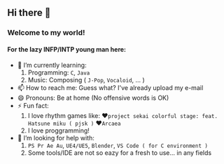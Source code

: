 ## Hi there 👋
### Welcome to my world!

#### For the lazy INFP/INTP young man here:
- 🌱 I’m currently learning:
  1. Programming: `C`, `Java`
  2. Music: Composing ( `J-Pop`, `Vocaloid`, ... )
- 📫 How to reach me: Guess what? I've already upload my e-mail
- 😄 Pronouns: Be at home (No offensive words is OK)
- ⚡ Fun fact:
  1. I love rhythm games like:
     ❤`project sekai colorful stage: feat. Hatsune miku ( pjsk )`
     ❤`Arcaea`
  3. I love proggramming!
- 🤔 I’m looking for help with:
  1. `PS Pr Ae Au`, `UE4/UE5`, `Blender`, `VS Code ( for C environment )`
  2. Some tools/IDE are not so eazy for a fresh to use... in any fields
<!--
**TwilightLoveU/TwilightLoveU** is a ✨ _special_ ✨ repository because its `README.md` (this file) appears on your GitHub profile.

Here are some ideas to get you started:

- 🔭 I’m currently working on ...
- 🌱 I’m currently learning ...
- 👯 I’m looking to collaborate on ...
- 🤔 I’m looking for help with ...
- 💬 Ask me about ...
- 📫 How to reach me: ...
- 😄 Pronouns: ...
- ⚡ Fun fact: ...
-->
